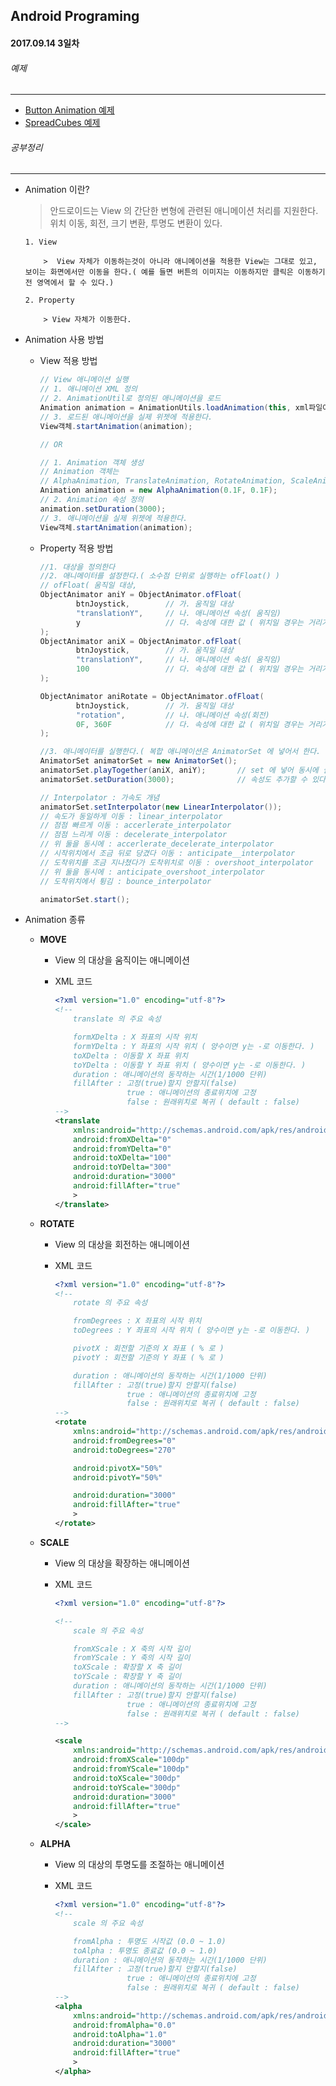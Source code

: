 Android Programing
----------------------------------------------------
#### 2017.09.14 3일차

###### 예제
____________________________________________________

  - [Button Animation 예제]()
  - [SpreadCubes 예제]()

###### 공부정리
____________________________________________________

  - Animation 이란?

    > 안드로이드는 View 의 간단한 변형에 관련된 애니메이션 처리를 지원한다. 위치 이동, 회전, 크기 변환, 투명도 변환이 있다.

        1. View

            >  View 자체가 이동하는것이 아니라 애니메이션을 적용한 View는 그대로 있고, 보이는 화면에서만 이동을 한다.( 예를 들면 버튼의 이미지는 이동하지만 클릭은 이동하기 전 영역에서 할 수 있다.)

        2. Property

            > View 자체가 이동한다.

  - Animation 사용 방법

    - View 적용 방법

        ```java
        // View 애니메이션 실행
        // 1. 애니메이션 XML 정의
        // 2. AnimationUtil로 정의된 애니메이션을 로드
        Animation animation = AnimationUtils.loadAnimation(this, xml파일이름);
        // 3. 로드된 애니메이션을 실제 위젯에 적용한다.
        View객체.startAnimation(animation);

        // OR

        // 1. Animation 객체 생성
        // Animation 객체는
        // AlphaAnimation, TranslateAnimation, RotateAnimation, ScaleAnimation 이 있다.
        Animation animation = new AlphaAnimation(0.1F, 0.1F);
        // 2. Animation 속성 정의
        animation.setDuration(3000);
        // 3. 애니메이션을 실제 위젯에 적용한다.
        View객체.startAnimation(animation);
        ```

    - Property 적용 방법

        ```java
        //1. 대상을 정의한다
        //2. 애니메이터를 설정한다.( 소수점 단위로 실행하는 ofFloat() )
        // ofFloat( 움직일 대상,
        ObjectAnimator aniY = ObjectAnimator.ofFloat(
                btnJoystick,        // 가. 움직일 대상
                "translationY",     // 나. 애니메이션 속성( 움직임)
                y                   // 다. 속성에 대한 값 ( 위치일 경우는 거리가 된다 )
        );
        ObjectAnimator aniX = ObjectAnimator.ofFloat(
                btnJoystick,        // 가. 움직일 대상
                "translationY",     // 나. 애니메이션 속성( 움직임)
                100                 // 다. 속성에 대한 값 ( 위치일 경우는 거리가 된다 )
        );

        ObjectAnimator aniRotate = ObjectAnimator.ofFloat(
                btnJoystick,        // 가. 움직일 대상
                "rotation",         // 나. 애니메이션 속성(회전)
                0F, 360F            // 다. 속성에 대한 값 ( 위치일 경우는 거리가 된다 )
        );

        //3. 애니메이터를 실행한다.( 복합 애니메이션은 AnimatorSet 에 넣어서 한다. )
        AnimatorSet animatorSet = new AnimatorSet();
        animatorSet.playTogether(aniX, aniY);       // set 에 넣어 동시에 실행하게 한다.
        animatorSet.setDuration(3000);              // 속성도 추가할 수 있다.

        // Interpolator : 가속도 개념
        animatorSet.setInterpolator(new LinearInterpolator());
        // 속도가 동일하게 이동 : linear_interpolator
        // 점점 빠르게 이동 : accerlerate_interpolator
        // 점점 느리게 이동 : decelerate_interpolator
        // 위 둘을 동시에 : accerlerate_decelerate_interpolator
        // 시작위치에서 조금 뒤로 당겼다 이동 : anticipate__interpolator
        // 도착위치를 조금 지나쳤다가 도착위치로 이동 : overshoot_interpolator
        // 위 둘을 동시에 : anticipate_overshoot_interpolator
        // 도착위치에서 튕김 : bounce_interpolator

        animatorSet.start();
        ```

  - Animation 종류

    - __MOVE__

        - View 의 대상을 움직이는 애니메이션

        - XML 코드

            ```xml
            <?xml version="1.0" encoding="utf-8"?>
            <!--
                translate 의 주요 속성

                formXDelta : X 좌표의 시작 위치
                formYDelta : Y 좌표의 시작 위치 ( 양수이면 y는 -로 이동한다. )
                toXDelta : 이동할 X 좌표 위치
                toYDelta : 이동할 Y 좌표 위치 ( 양수이면 y는 -로 이동한다. )
                duration : 애니메이션의 동작하는 시간(1/1000 단위)
                fillAfter : 고정(true)할지 안할지(false)
                            true : 애니메이션의 종료위치에 고정
                            false : 원래위치로 복귀 ( default : false)
            -->
            <translate
                xmlns:android="http://schemas.android.com/apk/res/android"
                android:fromXDelta="0"
                android:fromYDelta="0"
                android:toXDelta="100"
                android:toYDelta="300"
                android:duration="3000"
                android:fillAfter="true"
                >
            </translate>            
            ```

    - __ROTATE__

        - View 의 대상을 회전하는 애니메이션

        - XML 코드

            ```XML
            <?xml version="1.0" encoding="utf-8"?>
            <!--
                rotate 의 주요 속성

                fromDegrees : X 좌표의 시작 위치
                toDegrees : Y 좌표의 시작 위치 ( 양수이면 y는 -로 이동한다. )

                pivotX : 회전할 기준의 X 좌표 ( % 로 )
                pivotY : 회전할 기준의 Y 좌표 ( % 로 )

                duration : 애니메이션의 동작하는 시간(1/1000 단위)
                fillAfter : 고정(true)할지 안할지(false)
                            true : 애니메이션의 종료위치에 고정
                            false : 원래위치로 복귀 ( default : false)
            -->
            <rotate
                xmlns:android="http://schemas.android.com/apk/res/android"
                android:fromDegrees="0"
                android:toDegrees="270"

                android:pivotX="50%"
                android:pivotY="50%"

                android:duration="3000"
                android:fillAfter="true"
                >
            </rotate>
            ```

    - __SCALE__

        - View 의 대상을 확장하는 애니메이션

        - XML 코드

            ```XML
            <?xml version="1.0" encoding="utf-8"?>

            <!--
                scale 의 주요 속성

                fromXScale : X 축의 시작 길이
                fromYScale : Y 축의 시작 길이
                toXScale : 확장할 X 축 길이
                toYScale : 확장할 Y 축 길이
                duration : 애니메이션의 동작하는 시간(1/1000 단위)
                fillAfter : 고정(true)할지 안할지(false)
                            true : 애니메이션의 종료위치에 고정
                            false : 원래위치로 복귀 ( default : false)
            -->

            <scale
                xmlns:android="http://schemas.android.com/apk/res/android"
                android:fromXScale="100dp"
                android:fromYScale="100dp"
                android:toXScale="300dp"
                android:toYScale="300dp"
                android:duration="3000"
                android:fillAfter="true"
                >
            </scale>            
            ```

    - __ALPHA__

        - View 의 대상의 투명도를 조절하는 애니메이션

        - XML 코드

            ```XML
            <?xml version="1.0" encoding="utf-8"?>
            <!--
                scale 의 주요 속성

                fromAlpha : 투명도 시작값 (0.0 ~ 1.0)
                toAlpha : 투명도 종료값 (0.0 ~ 1.0)
                duration : 애니메이션의 동작하는 시간(1/1000 단위)
                fillAfter : 고정(true)할지 안할지(false)
                            true : 애니메이션의 종료위치에 고정
                            false : 원래위치로 복귀 ( default : false)
            -->
            <alpha
                xmlns:android="http://schemas.android.com/apk/res/android"
                android:fromAlpha="0.0"
                android:toAlpha="1.0"
                android:duration="3000"
                android:fillAfter="true"
                >
            </alpha>            
            ```
